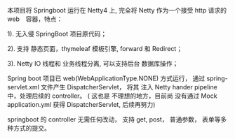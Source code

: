 

本项目将 Springboot 运行在 Netty4 上, 完全将 Netty 作为一个接受 http 请求的 web　容器，特点：

1). 无入侵 SpringBoot 项目原代码；

2). 支持 静态页面，thymeleaf 模板引擎, forward 和 Redirect；

3). Netty IO 线程和 业务线程分离, 可以支持后台 数据库操作；


Spring boot 项目已 web(WebApplicationType.NONE) 方式运行， 通过 spring-servlet.xml 文件产生 DispatcherServlet，
将其 注入 Netty hander pipeline 中，处理后续的 controller。 ( 这也是 不理想的地方，目前尚 没有通过 Mock application.yml 获得 DispatcherServlet,
后续再努力)

springboot 的 controller 无需任何改动， 支持 get, post， 普通参数， 表单等多种方式的提交。
 





